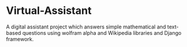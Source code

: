 # Virtual-Assistant
A digital assistant project which answers simple mathematical and text-based questions using wolfram alpha and Wikipedia libraries and Django framework.
